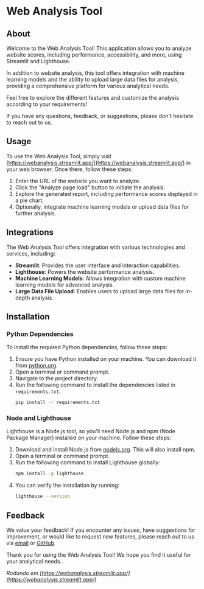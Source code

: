 # Web Analysis Tool

## About
Welcome to the Web Analysis Tool! This application allows you to analyze website scores, including performance, accessibility, and more, using Streamlit and Lighthouse.

In addition to website analysis, this tool offers integration with machine learning models and the ability to upload large data files for analysis, providing a comprehensive platform for various analytical needs.

Feel free to explore the different features and customize the analysis according to your requirements!

If you have any questions, feedback, or suggestions, please don't hesitate to reach out to us.

## Usage
To use the Web Analysis Tool, simply visit [https://webanalysis.streamlit.app/](https://webanalysis.streamlit.app/) in your web browser. Once there, follow these steps:
1. Enter the URL of the website you want to analyze.
2. Click the "Analyze page load" button to initiate the analysis.
3. Explore the generated report, including performance scores displayed in a pie chart.
4. Optionally, integrate machine learning models or upload data files for further analysis.

## Integrations
The Web Analysis Tool offers integration with various technologies and services, including:
- **Streamlit**: Provides the user interface and interaction capabilities.
- **Lighthouse**: Powers the website performance analysis.
- **Machine Learning Models**: Allows integration with custom machine learning models for advanced analysis.
- **Large Data File Upload**: Enables users to upload large data files for in-depth analysis.

## Installation

### Python Dependencies
To install the required Python dependencies, follow these steps:
1. Ensure you have Python installed on your machine. You can download it from [python.org](https://www.python.org/).
2. Open a terminal or command prompt.
3. Navigate to the project directory.
4. Run the following command to install the dependencies listed in `requirements.txt`:
    ```sh
    pip install -r requirements.txt
    ```

### Node and Lighthouse
Lighthouse is a Node.js tool, so you'll need Node.js and npm (Node Package Manager) installed on your machine. Follow these steps:
1. Download and install Node.js from [nodejs.org](https://nodejs.org/). This will also install npm.
2. Open a terminal or command prompt.
3. Run the following command to install Lighthouse globally:
    ```sh
    npm install -g lighthouse
    ```
4. You can verify the installation by running:
    ```sh
    lighthouse --version
    ```

## Feedback
We value your feedback! If you encounter any issues, have suggestions for improvement, or would like to request new features, please reach out to us via [email](mailto:contact@webanalysis.com) or [GitHub](https://github.com/webanalysis/web-analysis-tool).

Thank you for using the Web Analysis Tool! We hope you find it useful for your analytical needs.

*Rodando em [https://webanalysis.streamlit.app/](https://webanalysis.streamlit.app/)*